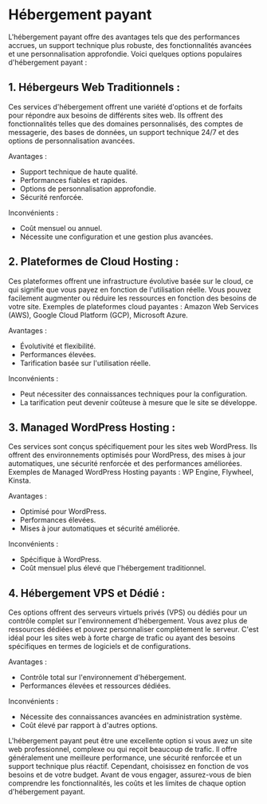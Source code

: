 # Hébergement payant

L'hébergement payant offre des avantages tels que des performances accrues, un support technique plus robuste, des fonctionnalités avancées et une personnalisation approfondie. Voici quelques options populaires d'hébergement payant :

## 1. **Hébergeurs Web Traditionnels** :

Ces services d'hébergement offrent une variété d'options et de forfaits pour répondre aux besoins de différents sites web. Ils offrent des fonctionnalités telles que des domaines personnalisés, des comptes de messagerie, des bases de données, un support technique 24/7 et des options de personnalisation avancées.

Avantages :
- Support technique de haute qualité.
- Performances fiables et rapides.
- Options de personnalisation approfondie.
- Sécurité renforcée.

Inconvénients :
- Coût mensuel ou annuel.
- Nécessite une configuration et une gestion plus avancées.

## 2. **Plateformes de Cloud Hosting** :

Ces plateformes offrent une infrastructure évolutive basée sur le cloud, ce qui signifie que vous payez en fonction de l'utilisation réelle. Vous pouvez facilement augmenter ou réduire les ressources en fonction des besoins de votre site. Exemples de plateformes cloud payantes : Amazon Web Services (AWS), Google Cloud Platform (GCP), Microsoft Azure.

Avantages :
- Évolutivité et flexibilité.
- Performances élevées.
- Tarification basée sur l'utilisation réelle.

Inconvénients :
- Peut nécessiter des connaissances techniques pour la configuration.
- La tarification peut devenir coûteuse à mesure que le site se développe.

## 3. **Managed WordPress Hosting** :

Ces services sont conçus spécifiquement pour les sites web WordPress. Ils offrent des environnements optimisés pour WordPress, des mises à jour automatiques, une sécurité renforcée et des performances améliorées. Exemples de Managed WordPress Hosting payants : WP Engine, Flywheel, Kinsta.

Avantages :
- Optimisé pour WordPress.
- Performances élevées.
- Mises à jour automatiques et sécurité améliorée.

Inconvénients :
- Spécifique à WordPress.
- Coût mensuel plus élevé que l'hébergement traditionnel.

## 4. **Hébergement VPS et Dédié** :

Ces options offrent des serveurs virtuels privés (VPS) ou dédiés pour un contrôle complet sur l'environnement d'hébergement. Vous avez plus de ressources dédiées et pouvez personnaliser complètement le serveur. C'est idéal pour les sites web à forte charge de trafic ou ayant des besoins spécifiques en termes de logiciels et de configurations.

Avantages :
- Contrôle total sur l'environnement d'hébergement.
- Performances élevées et ressources dédiées.

Inconvénients :
- Nécessite des connaissances avancées en administration système.
- Coût élevé par rapport à d'autres options.

L'hébergement payant peut être une excellente option si vous avez un site web professionnel, complexe ou qui reçoit beaucoup de trafic. Il offre généralement une meilleure performance, une sécurité renforcée et un support technique plus réactif. Cependant, choisissez en fonction de vos besoins et de votre budget. Avant de vous engager, assurez-vous de bien comprendre les fonctionnalités, les coûts et les limites de chaque option d'hébergement payant.